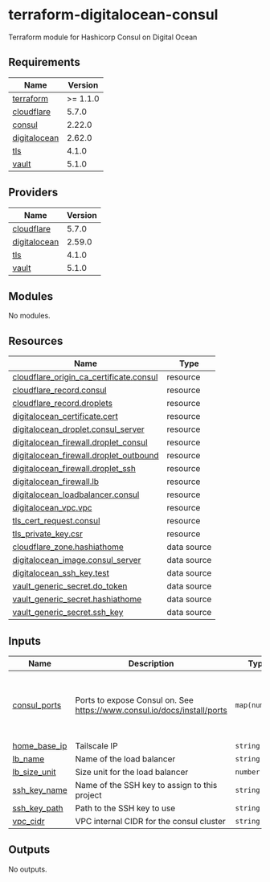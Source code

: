# terraform-digitalocean-consul
Terraform module for Hashicorp Consul on Digital Ocean

<!-- BEGIN_TF_DOCS -->
## Requirements

| Name | Version |
|------|---------|
| <a name="requirement_terraform"></a> [terraform](#requirement\_terraform) | >= 1.1.0 |
| <a name="requirement_cloudflare"></a> [cloudflare](#requirement\_cloudflare) | 5.7.0 |
| <a name="requirement_consul"></a> [consul](#requirement\_consul) | 2.22.0 |
| <a name="requirement_digitalocean"></a> [digitalocean](#requirement\_digitalocean) | 2.62.0 |
| <a name="requirement_tls"></a> [tls](#requirement\_tls) | 4.1.0 |
| <a name="requirement_vault"></a> [vault](#requirement\_vault) | 5.1.0 |

## Providers

| Name | Version |
|------|---------|
| <a name="provider_cloudflare"></a> [cloudflare](#provider\_cloudflare) | 5.7.0 |
| <a name="provider_digitalocean"></a> [digitalocean](#provider\_digitalocean) | 2.59.0 |
| <a name="provider_tls"></a> [tls](#provider\_tls) | 4.1.0 |
| <a name="provider_vault"></a> [vault](#provider\_vault) | 5.1.0 |

## Modules

No modules.

## Resources

| Name | Type |
|------|------|
| [cloudflare_origin_ca_certificate.consul](https://registry.terraform.io/providers/cloudflare/cloudflare/5.7.0/docs/resources/origin_ca_certificate) | resource |
| [cloudflare_record.consul](https://registry.terraform.io/providers/cloudflare/cloudflare/5.7.0/docs/resources/record) | resource |
| [cloudflare_record.droplets](https://registry.terraform.io/providers/cloudflare/cloudflare/5.7.0/docs/resources/record) | resource |
| [digitalocean_certificate.cert](https://registry.terraform.io/providers/digitalocean/digitalocean/2.59.0/docs/resources/certificate) | resource |
| [digitalocean_droplet.consul_server](https://registry.terraform.io/providers/digitalocean/digitalocean/2.59.0/docs/resources/droplet) | resource |
| [digitalocean_firewall.droplet_consul](https://registry.terraform.io/providers/digitalocean/digitalocean/2.59.0/docs/resources/firewall) | resource |
| [digitalocean_firewall.droplet_outbound](https://registry.terraform.io/providers/digitalocean/digitalocean/2.59.0/docs/resources/firewall) | resource |
| [digitalocean_firewall.droplet_ssh](https://registry.terraform.io/providers/digitalocean/digitalocean/2.59.0/docs/resources/firewall) | resource |
| [digitalocean_firewall.lb](https://registry.terraform.io/providers/digitalocean/digitalocean/2.59.0/docs/resources/firewall) | resource |
| [digitalocean_loadbalancer.consul](https://registry.terraform.io/providers/digitalocean/digitalocean/2.59.0/docs/resources/loadbalancer) | resource |
| [digitalocean_vpc.vpc](https://registry.terraform.io/providers/digitalocean/digitalocean/2.59.0/docs/resources/vpc) | resource |
| [tls_cert_request.consul](https://registry.terraform.io/providers/hashicorp/tls/4.1.0/docs/resources/cert_request) | resource |
| [tls_private_key.csr](https://registry.terraform.io/providers/hashicorp/tls/4.1.0/docs/resources/private_key) | resource |
| [cloudflare_zone.hashiathome](https://registry.terraform.io/providers/cloudflare/cloudflare/5.7.0/docs/data-sources/zone) | data source |
| [digitalocean_image.consul_server](https://registry.terraform.io/providers/digitalocean/digitalocean/2.59.0/docs/data-sources/image) | data source |
| [digitalocean_ssh_key.test](https://registry.terraform.io/providers/digitalocean/digitalocean/2.59.0/docs/data-sources/ssh_key) | data source |
| [vault_generic_secret.do_token](https://registry.terraform.io/providers/hashicorp/vault/5.1.0/docs/data-sources/generic_secret) | data source |
| [vault_generic_secret.hashiathome](https://registry.terraform.io/providers/hashicorp/vault/5.1.0/docs/data-sources/generic_secret) | data source |
| [vault_generic_secret.ssh_key](https://registry.terraform.io/providers/hashicorp/vault/5.1.0/docs/data-sources/generic_secret) | data source |

## Inputs

| Name | Description | Type | Default | Required |
|------|-------------|------|---------|:--------:|
| <a name="input_consul_ports"></a> [consul\_ports](#input\_consul\_ports) | Ports to expose Consul on. See https://www.consul.io/docs/install/ports | `map(number)` | <pre>{<br/>  "dns": 8600,<br/>  "http": 8500,<br/>  "serf-lan": 8301,<br/>  "server": 8300<br/>}</pre> | no |
| <a name="input_home_base_ip"></a> [home\_base\_ip](#input\_home\_base\_ip) | Tailscale IP | `string` | n/a | yes |
| <a name="input_lb_name"></a> [lb\_name](#input\_lb\_name) | Name of the load balancer | `string` | `"consul-lb"` | no |
| <a name="input_lb_size_unit"></a> [lb\_size\_unit](#input\_lb\_size\_unit) | Size unit for the load balancer | `number` | `1` | no |
| <a name="input_ssh_key_name"></a> [ssh\_key\_name](#input\_ssh\_key\_name) | Name of the SSH key to assign to this project | `string` | `"consul-key"` | no |
| <a name="input_ssh_key_path"></a> [ssh\_key\_path](#input\_ssh\_key\_path) | Path to the SSH key to use | `string` | `"~/.ssh/dokey.pub"` | no |
| <a name="input_vpc_cidr"></a> [vpc\_cidr](#input\_vpc\_cidr) | VPC internal CIDR for the consul cluster | `string` | `"10.10.20.0/24"` | no |

## Outputs

No outputs.
<!-- END_TF_DOCS -->